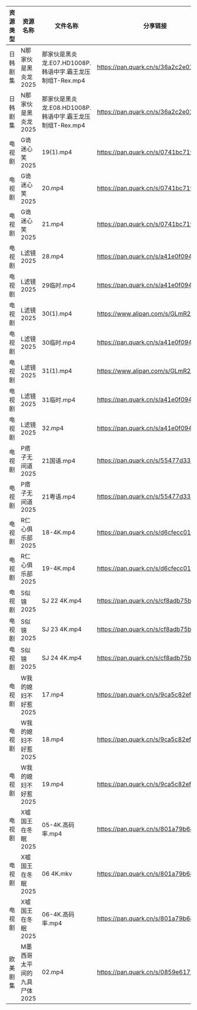 | 资源类型 | 资源名称             | 文件名称                                     | 分享链接                                 | 更新时间                |
| ---- | ---------------- | ---------------------------------------- | ------------------------------------ | ------------------- |
| 日韩剧集 | N那家伙是黑炎龙2025     | 那家伙是黑炎龙.E07.HD1008P.韩语中字.霸王龙压制组T-Rex.mp4 | https://pan.quark.cn/s/36a2c2e010bc  | 2025-03-12 10:25:26 |
| 日韩剧集 | N那家伙是黑炎龙2025     | 那家伙是黑炎龙.E08.HD1008P.韩语中字.霸王龙压制组T-Rex.mp4 | https://pan.quark.cn/s/36a2c2e010bc  | 2025-03-12 16:25:14 |
| 电视剧  | G诡迷心笑2025        | 19(1).mp4                                | https://pan.quark.cn/s/0741bc71fa24  | 2025-03-12 10:22:27 |
| 电视剧  | G诡迷心笑2025        | 20.mp4                                   | https://pan.quark.cn/s/0741bc71fa24  | 2025-03-12 10:22:29 |
| 电视剧  | G诡迷心笑2025        | 21.mp4                                   | https://pan.quark.cn/s/0741bc71fa24  | 2025-03-12 16:22:36 |
| 电视剧  | L滤镜2025          | 28.mp4                                   | https://pan.quark.cn/s/a41e0f0948c0  | 2025-03-12 10:24:10 |
| 电视剧  | L滤镜2025          | 29临时.mp4                                 | https://pan.quark.cn/s/a41e0f0948c0  | 2025-03-12 10:24:02 |
| 电视剧  | L滤镜2025          | 30(1).mp4                                | https://www.alipan.com/s/GLmR2PDd3Kv | 2025-03-12 19:06:12 |
| 电视剧  | L滤镜2025          | 30临时.mp4                                 | https://pan.quark.cn/s/a41e0f0948c0  | 2025-03-12 10:24:06 |
| 电视剧  | L滤镜2025          | 31(1).mp4                                | https://www.alipan.com/s/GLmR2PDd3Kv | 2025-03-12 19:06:12 |
| 电视剧  | L滤镜2025          | 31临时.mp4                                 | https://pan.quark.cn/s/a41e0f0948c0  | 2025-03-12 10:23:58 |
| 电视剧  | L滤镜2025          | 32.mp4                                   | https://pan.quark.cn/s/a41e0f0948c0  | 2025-03-12 10:23:55 |
| 电视剧  | P痞子无间道2025       | 21国语.mp4                                 | https://pan.quark.cn/s/55477d33073c  | 2025-03-12 10:25:34 |
| 电视剧  | P痞子无间道2025       | 21粤语.mp4                                 | https://pan.quark.cn/s/55477d33073c  | 2025-03-12 10:25:37 |
| 电视剧  | R仁心俱乐部2025       | 18-4K.mp4                                | https://pan.quark.cn/s/d6cfecc01934  | 2025-03-12 10:26:00 |
| 电视剧  | R仁心俱乐部2025       | 19-4K.mp4                                | https://pan.quark.cn/s/d6cfecc01934  | 2025-03-12 10:26:03 |
| 电视剧  | S似锦2025          | SJ 22 4K.mp4                             | https://pan.quark.cn/s/cf8adb75bbfb  | 2025-03-12 10:26:30 |
| 电视剧  | S似锦2025          | SJ 23 4K.mp4                             | https://pan.quark.cn/s/cf8adb75bbfb  | 2025-03-12 10:26:27 |
| 电视剧  | S似锦2025          | SJ 24 4K.mp4                             | https://pan.quark.cn/s/cf8adb75bbfb  | 2025-03-12 10:26:09 |
| 电视剧  | W我的媳妇不好惹2025     | 17.mp4                                   | https://pan.quark.cn/s/9ca5c82efa68  | 2025-03-12 10:27:30 |
| 电视剧  | W我的媳妇不好惹2025     | 18.mp4                                   | https://pan.quark.cn/s/9ca5c82efa68  | 2025-03-12 16:26:40 |
| 电视剧  | W我的媳妇不好惹2025     | 19.mp4                                   | https://pan.quark.cn/s/9ca5c82efa68  | 2025-03-12 16:26:44 |
| 电视剧  | X嘘国王在冬眠2025      | 05-4K.高码率.mp4                            | https://pan.quark.cn/s/801a79b68013  | 2025-03-12 16:27:38 |
| 电视剧  | X嘘国王在冬眠2025      | 06 4K.mkv                                | https://pan.quark.cn/s/801a79b68013  | 2025-03-12 16:27:31 |
| 电视剧  | X嘘国王在冬眠2025      | 06-4K.高码率.mp4                            | https://pan.quark.cn/s/801a79b68013  | 2025-03-12 16:27:34 |
| 欧美剧集 | M墨西哥太平间的九具尸体2025 | 02.mp4                                   | https://pan.quark.cn/s/0859e6171b16  | 2025-03-12 10:24:59 |
